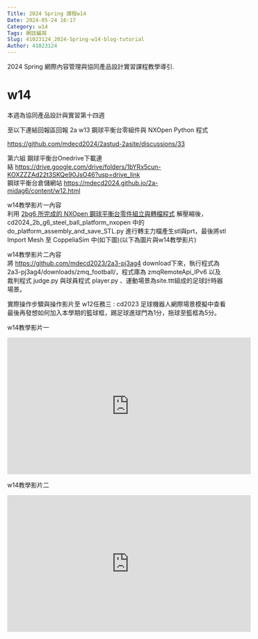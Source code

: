 ```yaml
---
Title: 2024 Spring 課程w14
Date: 2024-05-24 16:17
Category: w14
Tags: 網誌編寫
Slug: 41023124_2024-Spring-w14-blog-tutorial
Author: 41023124
---
```


2024 Spring 網際內容管理與協同產品設計實習課程教學導引.

<!-- PELICAN_END_SUMMARY -->

# w14

<p><span>本週為協同產品設計與實習第十四</span><span>週</span></p>
<p>至以下連結回報區回報 2a w13 鋼球平衡台零組件與 NXOpen Python 程式</p>
<p><a href="https://github.com/mdecd2024/2astud-2asite/discussions/33">https://github.com/mdecd2024/2astud-2asite/discussions/33</a>&nbsp;</p>
<p></p>
<p><span>第六組 鋼球平衡台Onedrive下載連結&nbsp;</span><a href="https://drive.google.com/drive/folders/1bYRx5cun-KOXZZZAd22t3SKQe90JsO46?usp=drive_link" rel="nofollow">https://drive.google.com/drive/folders/1bYRx5cun-KOXZZZAd22t3SKQe90JsO46?usp=drive_link</a><br><span>鋼球平衡台倉儲網站&nbsp;</span><a href="https://mdecd2024.github.io/2a-midag6/content/w12.html" rel="nofollow">https://mdecd2024.github.io/2a-midag6/content/w12.html</a></p>
<p><span>w14教學影片一內容<br>利用&nbsp;<a href="https://mde.tw/cd2024/downloads/cd2024_2b_g6_steel_ball_platform_nxopen.7z">2bg6 所完成的 NXOpen 鋼球平衡台零件組立與轉檔程式</a>&nbsp;解壓縮後，cd2024_2b_g6_steel_ball_platform_nxopen 中的 do_platform_assembly_and_save_STL.py 進行轉主力檔產生stl與prt，最後將stl Import Mesh 至 CoppeliaSim 中(如下圖)(以下為圖片與w14教學影片)</span></p>
<p>w14教學影片二內容<br>將&nbsp;<a href="https://github.com/mdecd2023/2a3-pj3ag4">https://github.com/mdecd2023/2a3-pj3ag4</a>&nbsp;download下來，執行程式為2a3-pj3ag4/downloads/zmq_football/，程式庫為 zmqRemoteApi_IPv6 以及裁判程式 judge.py 與球員程式 player.py 、運動場景為site.ttt組成的足球計時器場景。</p>
<p>實際操作步驟與操作影片至 w12<span>任務三 :&nbsp;cd2023 足球機器人網際場景模擬中查看<br>最後再發想如何加入本學期的籃球框，踢足球進球門為1分，拖球至籃框為5分。</span></p>
<p>w14教學影片一</p>
<p><iframe width="560" height="315" allow="accelerometer; autoplay; clipboard-write; encrypted-media; gyroscope; picture-in-picture; web-share" allowfullscreen="allowfullscreen" frameborder="0" referrerpolicy="strict-origin-when-cross-origin" src="https://www.youtube.com/embed/PKmqI_FaliI?si=LApz4SADRQXsS-FA" title="YouTube video player"></iframe></p>
<p></p>
<p><span>w14教學影片二</span></p>
<p><iframe width="560" height="315" allow="accelerometer; autoplay; clipboard-write; encrypted-media; gyroscope; picture-in-picture; web-share" allowfullscreen="allowfullscreen" frameborder="0" referrerpolicy="strict-origin-when-cross-origin" src="https://www.youtube.com/embed/Hyx9cW2LJVM?si=wCDwY5jTjMJEoMok" title="YouTube video player"></iframe></p>